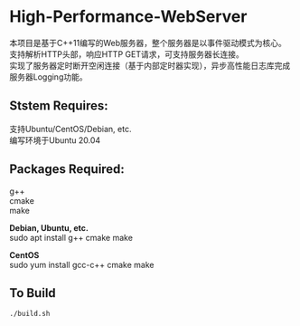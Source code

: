 # High-Performance-WebServer

本项目是基于C++11编写的Web服务器，整个服务器是以事件驱动模式为核心。  
支持解析HTTP头部，响应HTTP GET请求，可支持服务器长连接。  
实现了服务器定时断开空闲连接（基于内部定时器实现），异步高性能日志库完成服务器Logging功能。  

## Ststem Requires:

  支持Ubuntu/CentOS/Debian, etc.  
  编写环境于Ubuntu 20.04

## Packages Required:

  g++  
  cmake  
  make  

  **Debian, Ubuntu, etc.**  
  sudo apt install g++ cmake make
    
  **CentOS**  
  sudo yum install gcc-c++ cmake make
  
## To Build

	./build.sh
